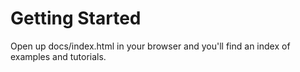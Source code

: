 Getting Started
==============

Open up docs/index.html in your browser and you'll find an index of examples and tutorials.